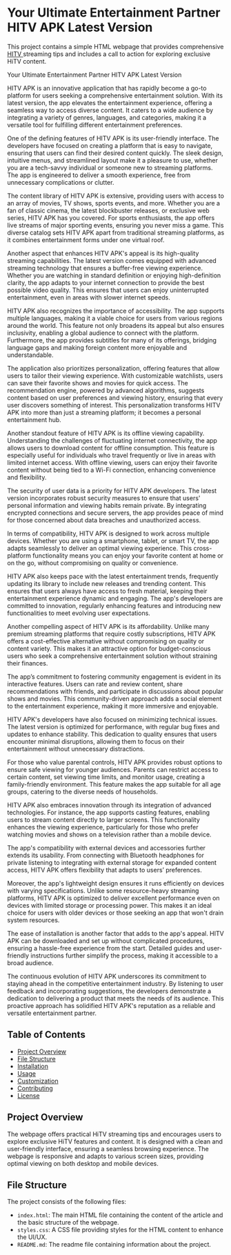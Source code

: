 # Your Ultimate Entertainment Partner HITV APK Latest Version

This project contains a simple HTML webpage that provides comprehensive <a href="https://hitvhdofficial.com/"> HITV </a> streaming tips and includes a call to action for exploring exclusive HiTV content.

Your Ultimate Entertainment Partner HITV APK Latest Version

HITV APK is an innovative application that has rapidly become a go-to platform for users seeking a comprehensive entertainment solution. With its latest version, the app elevates the entertainment experience, offering a seamless way to access diverse content. It caters to a wide audience by integrating a variety of genres, languages, and categories, making it a versatile tool for fulfilling different entertainment preferences.

One of the defining features of HITV APK is its user-friendly interface. The developers have focused on creating a platform that is easy to navigate, ensuring that users can find their desired content quickly. The sleek design, intuitive menus, and streamlined layout make it a pleasure to use, whether you are a tech-savvy individual or someone new to streaming platforms. The app is engineered to deliver a smooth experience, free from unnecessary complications or clutter.

The content library of HITV APK is extensive, providing users with access to an array of movies, TV shows, sports events, and more. Whether you are a fan of classic cinema, the latest blockbuster releases, or exclusive web series, HITV APK has you covered. For sports enthusiasts, the app offers live streams of major sporting events, ensuring you never miss a game. This diverse catalog sets HITV APK apart from traditional streaming platforms, as it combines entertainment forms under one virtual roof.

Another aspect that enhances HITV APK's appeal is its high-quality streaming capabilities. The latest version comes equipped with advanced streaming technology that ensures a buffer-free viewing experience. Whether you are watching in standard definition or enjoying high-definition clarity, the app adapts to your internet connection to provide the best possible video quality. This ensures that users can enjoy uninterrupted entertainment, even in areas with slower internet speeds.

HITV APK also recognizes the importance of accessibility. The app supports multiple languages, making it a viable choice for users from various regions around the world. This feature not only broadens its appeal but also ensures inclusivity, enabling a global audience to connect with the platform. Furthermore, the app provides subtitles for many of its offerings, bridging language gaps and making foreign content more enjoyable and understandable.

The application also prioritizes personalization, offering features that allow users to tailor their viewing experience. With customizable watchlists, users can save their favorite shows and movies for quick access. The recommendation engine, powered by advanced algorithms, suggests content based on user preferences and viewing history, ensuring that every user discovers something of interest. This personalization transforms HITV APK into more than just a streaming platform; it becomes a personal entertainment hub.

Another standout feature of HITV APK is its offline viewing capability. Understanding the challenges of fluctuating internet connectivity, the app allows users to download content for offline consumption. This feature is especially useful for individuals who travel frequently or live in areas with limited internet access. With offline viewing, users can enjoy their favorite content without being tied to a Wi-Fi connection, enhancing convenience and flexibility.

The security of user data is a priority for HITV APK developers. The latest version incorporates robust security measures to ensure that users' personal information and viewing habits remain private. By integrating encrypted connections and secure servers, the app provides peace of mind for those concerned about data breaches and unauthorized access.

In terms of compatibility, HITV APK is designed to work across multiple devices. Whether you are using a smartphone, tablet, or smart TV, the app adapts seamlessly to deliver an optimal viewing experience. This cross-platform functionality means you can enjoy your favorite content at home or on the go, without compromising on quality or convenience.

HITV APK also keeps pace with the latest entertainment trends, frequently updating its library to include new releases and trending content. This ensures that users always have access to fresh material, keeping their entertainment experience dynamic and engaging. The app's developers are committed to innovation, regularly enhancing features and introducing new functionalities to meet evolving user expectations.

Another compelling aspect of HITV APK is its affordability. Unlike many premium streaming platforms that require costly subscriptions, HITV APK offers a cost-effective alternative without compromising on quality or content variety. This makes it an attractive option for budget-conscious users who seek a comprehensive entertainment solution without straining their finances.

The app’s commitment to fostering community engagement is evident in its interactive features. Users can rate and review content, share recommendations with friends, and participate in discussions about popular shows and movies. This community-driven approach adds a social element to the entertainment experience, making it more immersive and enjoyable.

HITV APK's developers have also focused on minimizing technical issues. The latest version is optimized for performance, with regular bug fixes and updates to enhance stability. This dedication to quality ensures that users encounter minimal disruptions, allowing them to focus on their entertainment without unnecessary distractions.

For those who value parental controls, HITV APK provides robust options to ensure safe viewing for younger audiences. Parents can restrict access to certain content, set viewing time limits, and monitor usage, creating a family-friendly environment. This feature makes the app suitable for all age groups, catering to the diverse needs of households.

HITV APK also embraces innovation through its integration of advanced technologies. For instance, the app supports casting features, enabling users to stream content directly to larger screens. This functionality enhances the viewing experience, particularly for those who prefer watching movies and shows on a television rather than a mobile device.

The app's compatibility with external devices and accessories further extends its usability. From connecting with Bluetooth headphones for private listening to integrating with external storage for expanded content access, HITV APK offers flexibility that adapts to users’ preferences.

Moreover, the app's lightweight design ensures it runs efficiently on devices with varying specifications. Unlike some resource-heavy streaming platforms, HITV APK is optimized to deliver excellent performance even on devices with limited storage or processing power. This makes it an ideal choice for users with older devices or those seeking an app that won't drain system resources.

The ease of installation is another factor that adds to the app's appeal. HITV APK can be downloaded and set up without complicated procedures, ensuring a hassle-free experience from the start. Detailed guides and user-friendly instructions further simplify the process, making it accessible to a broad audience.

The continuous evolution of HITV APK underscores its commitment to staying ahead in the competitive entertainment industry. By listening to user feedback and incorporating suggestions, the developers demonstrate a dedication to delivering a product that meets the needs of its audience. This proactive approach has solidified HITV APK's reputation as a reliable and versatile entertainment partner.

## Table of Contents

- [Project Overview](#project-overview)
- [File Structure](#file-structure)
- [Installation](#installation)
- [Usage](#usage)
- [Customization](#customization)
- [Contributing](#contributing)
- [License](#license)

## Project Overview

The webpage offers practical HiTV streaming tips and encourages users to explore exclusive HiTV features and content. It is designed with a clean and user-friendly interface, ensuring a seamless browsing experience. The webpage is responsive and adapts to various screen sizes, providing optimal viewing on both desktop and mobile devices.

## File Structure

The project consists of the following files:


- `index.html`: The main HTML file containing the content of the article and the basic structure of the webpage.
- `styles.css`: A CSS file providing styles for the HTML content to enhance the UI/UX.
- `README.md`: The readme file containing information about the project.
